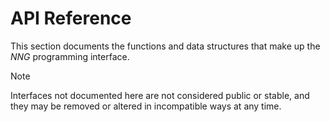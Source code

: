 # API Reference

This section documents the functions and data structures that make up
the _NNG_ programming interface.

> [!NOTE]
> Interfaces not documented here are not considered public or stable,
> and they may be removed or altered in incompatible ways at any time.
